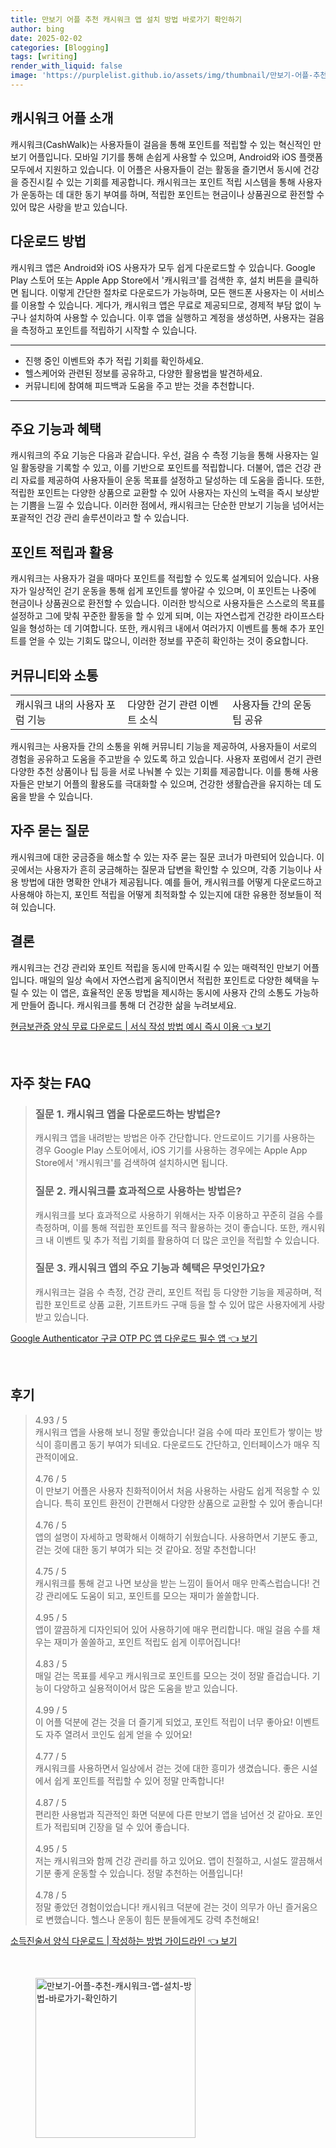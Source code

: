 ```yaml
---
title: 만보기 어플 추천 캐시워크 앱 설치 방법 바로가기 확인하기
author: bing
date: 2025-02-02
categories: [Blogging]
tags: [writing]
render_with_liquid: false
image: 'https://purplelist.github.io/assets/img/thumbnail/만보기-어플-추천-캐시워크-앱-설치-방법-바로가기-확인하기.webp'
---
```



<h2 id='캐시워크 어플 소개'>캐시워크 어플 소개</h2>

<p>캐시워크(CashWalk)는 사용자들이 걸음을 통해 포인트를 적립할 수 있는 혁신적인 만보기 어플입니다. 모바일 기기를 통해 손쉽게 사용할 수 있으며, Android와 iOS 플랫폼 모두에서 지원하고 있습니다. 이 어플은 사용자들이 걷는 활동을 즐기면서 동시에 건강을 증진시킬 수 있는 기회를 제공합니다. 캐시워크는 포인트 적립 시스템을 통해 사용자가 운동하는 데 대한 동기 부여를 하며, 적립한 포인트는 현금이나 상품권으로 환전할 수 있어 많은 사랑을 받고 있습니다.</p>

<h2 id='다운로드 방법'>다운로드 방법</h2>

<p>캐시워크 앱은 Android와 iOS 사용자가 모두 쉽게 다운로드할 수 있습니다. Google Play 스토어 또는 Apple App Store에서 '캐시워크'를 검색한 후, 설치 버튼을 클릭하면 됩니다. 이렇게 간단한 절차로 다운로드가 가능하며, 모든 핸드폰 사용자는 이 서비스를 이용할 수 있습니다. 게다가, 캐시워크 앱은 무료로 제공되므로, 경제적 부담 없이 누구나 설치하여 사용할 수 있습니다. 이후 앱을 실행하고 계정을 생성하면, 사용자는 걸음을 측정하고 포인트를 적립하기 시작할 수 있습니다.</p>

<hr />

<ul>
    <li>진행 중인 이벤트와 추가 적립 기회를 확인하세요.</li>
    <li>헬스케어와 관련된 정보를 공유하고, 다양한 활용법을 발견하세요.</li>
    <li>커뮤니티에 참여해 피드백과 도움을 주고 받는 것을 추천합니다.</li>
</ul>

<hr />

<h2 id='주요 기능과 혜택'>주요 기능과 혜택</h2>

<p>캐시워크의 주요 기능은 다음과 같습니다. 우선, 걸음 수 측정 기능을 통해 사용자는 일일 활동량을 기록할 수 있고, 이를 기반으로 포인트를 적립합니다. 더불어, 앱은 건강 관리 자료를 제공하여 사용자들이 운동 목표를 설정하고 달성하는 데 도움을 줍니다. 또한, 적립한 포인트는 다양한 상품으로 교환할 수 있어 사용자는 자신의 노력을 즉시 보상받는 기쁨을 느낄 수 있습니다. 이러한 점에서, 캐시워크는 단순한 만보기 기능을 넘어서는 포괄적인 건강 관리 솔루션이라고 할 수 있습니다.</p>

<h2 id='포인트 적립과 활용'>포인트 적립과 활용</h2>

<p>캐시워크는 사용자가 걸을 때마다 포인트를 적립할 수 있도록 설계되어 있습니다. 사용자가 일상적인 걷기 운동을 통해 쉽게 포인트를 쌓아갈 수 있으며, 이 포인트는 나중에 현금이나 상품권으로 환전할 수 있습니다. 이러한 방식으로 사용자들은 스스로의 목표를 설정하고 그에 맞춰 꾸준한 활동을 할 수 있게 되며, 이는 자연스럽게 건강한 라이프스타일을 형성하는 데 기여합니다. 또한, 캐시워크 내에서 여러가지 이벤트를 통해 추가 포인트를 얻을 수 있는 기회도 많으니, 이러한 정보를 꾸준히 확인하는 것이 중요합니다.</p>

<h2 id='커뮤니티와 소통'>커뮤니티와 소통</h2>

<table>
    <tr>
        <td>캐시워크 내의 사용자 포럼 기능</td>
        <td>다양한 걷기 관련 이벤트 소식</td>
        <td>사용자들 간의 운동 팁 공유</td>
    </tr>
</table>

<p>캐시워크는 사용자들 간의 소통을 위해 커뮤니티 기능을 제공하여, 사용자들이 서로의 경험을 공유하고 도움을 주고받을 수 있도록 하고 있습니다. 사용자 포럼에서 걷기 관련 다양한 추천 상품이나 팁 등을 서로 나눠볼 수 있는 기회를 제공합니다. 이를 통해 사용자들은 만보기 어플의 활용도를 극대화할 수 있으며, 건강한 생활습관을 유지하는 데 도움을 받을 수 있습니다.</p>

<h2 id='자주 묻는 질문'>자주 묻는 질문</h2>

<p>캐시워크에 대한 궁금증을 해소할 수 있는 자주 묻는 질문 코너가 마련되어 있습니다. 이곳에서는 사용자가 흔히 궁금해하는 질문과 답변을 확인할 수 있으며, 각종 기능이나 사용 방법에 대한 명확한 안내가 제공됩니다. 예를 들어, 캐시워크를 어떻게 다운로드하고 사용해야 하는지, 포인트 적립을 어떻게 최적화할 수 있는지에 대한 유용한 정보들이 적혀 있습니다.</p>

<h2 id='결론'>결론</h2>

<p>캐시워크는 건강 관리와 포인트 적립을 동시에 만족시킬 수 있는 매력적인 만보기 어플입니다. 매일의 일상 속에서 자연스럽게 움직이면서 적립한 포인트로 다양한 혜택을 누릴 수 있는 이 앱은, 효율적인 운동 방법을 제시하는 동시에 사용자 간의 소통도 가능하게 만들어 줍니다. 캐시워크를 통해 더 건강한 삶을 누려보세요.</p>


<p><a class="click-button" title="현금보관증 양식 무료 다운로드 | 서식 작성 방법 예시 즉시 이용" href="https://purplelist.github.io/posts/%ED%98%84%EA%B8%88%EB%B3%B4%EA%B4%80%EC%A6%9D-%EC%96%91%EC%8B%9D-%EB%AC%B4%EB%A3%8C-%EB%8B%A4%EC%9A%B4%EB%A1%9C%EB%93%9C-%EC%84%9C%EC%8B%9D-%EC%9E%91%EC%84%B1-%EB%B0%A9%EB%B2%95-%EC%98%88%EC%8B%9C-%EC%A6%89%EC%8B%9C-%EC%9D%B4%EC%9A%A9/" rel="dofollow">현금보관증 양식 무료 다운로드 | 서식 작성 방법 예시 즉시 이용 👈 보기</a></p><br>
<h2 id='자주_찾는_FAQ'>자주 찾는 FAQ</h2>
<div itemscope="" itemtype="https://schema.org/FAQPage"> 
<blockquote> 
<div itemscope="" itemprop="mainEntity" itemtype="https://schema.org/Question"> 
<h3 itemprop="name">질문 1. 캐시워크 앱을 다운로드하는 방법은?</h3> 
<div itemscope="" itemprop="acceptedAnswer" itemtype="https://schema.org/Answer"> 
<span itemprop="text"> 
<p>캐시워크 앱을 내려받는 방법은 아주 간단합니다. 안드로이드 기기를 사용하는 경우 Google Play 스토어에서, iOS 기기를 사용하는 경우에는 Apple App Store에서 '캐시워크'를 검색하여 설치하시면 됩니다.</p> 
</span> 
</div> 
</div> 

<div itemscope="" itemprop="mainEntity" itemtype="https://schema.org/Question"> 
<h3 itemprop="name">질문 2. 캐시워크를 효과적으로 사용하는 방법은?</h3> 
<div itemscope="" itemprop="acceptedAnswer" itemtype="https://schema.org/Answer"> 
<span itemprop="text"> 
<p>캐시워크를 보다 효과적으로 사용하기 위해서는 자주 이용하고 꾸준히 걸음 수를 측정하며, 이를 통해 적립한 포인트를 적극 활용하는 것이 좋습니다. 또한, 캐시워크 내 이벤트 및 추가 적립 기회를 활용하여 더 많은 코인을 적립할 수 있습니다.</p> 
</span> 
</div> 
</div> 

<div itemscope="" itemprop="mainEntity" itemtype="https://schema.org/Question"> 
<h3 itemprop="name">질문 3. 캐시워크 앱의 주요 기능과 혜택은 무엇인가요?</h3> 
<div itemscope="" itemprop="acceptedAnswer" itemtype="https://schema.org/Answer"> 
<span itemprop="text"> 
<p>캐시워크는 걸음 수 측정, 건강 관리, 포인트 적립 등 다양한 기능을 제공하며, 적립한 포인트로 상품 교환, 기프트카드 구매 등을 할 수 있어 많은 사용자에게 사랑받고 있습니다.</p> 
</span> 
</div> 
</div> 
</blockquote> 
</div>
<p><a class="click-button" title="Google Authenticator 구글 OTP PC 앱 다운로드 필수 앱" href="https://purplelist.github.io/posts/Google-Authenticator-%EA%B5%AC%EA%B8%80-OTP-PC-%EC%95%B1-%EB%8B%A4%EC%9A%B4%EB%A1%9C%EB%93%9C-%ED%95%84%EC%88%98-%EC%95%B1/" rel="dofollow">Google Authenticator 구글 OTP PC 앱 다운로드 필수 앱 👈 보기</a></p><br>
<h2 id='후기'>후기</h2>
<div itemscope itemtype="https://schema.org/Product">
  <blockquote>
  <div itemprop="review" itemscope itemtype="https://schema.org/Review">
      <div itemprop="reviewRating" itemscope itemtype="https://schema.org/Rating"> <span itemprop="ratingValue">4.93</span> / <span itemprop="bestRating">5</span> </div>
      <span itemprop="reviewBody">캐시워크 앱을 사용해 보니 정말 좋았습니다! 걸음 수에 따라 포인트가 쌓이는 방식이 흥미롭고 동기 부여가 되네요. 다운로드도 간단하고, 인터페이스가 매우 직관적이에요.</span>
  </div>
  <br>
  <div itemprop="review" itemscope itemtype="https://schema.org/Review">
      <div itemprop="reviewRating" itemscope itemtype="https://schema.org/Rating"> <span itemprop="ratingValue">4.76</span> / <span itemprop="bestRating">5</span> </div>
      <span itemprop="reviewBody">이 만보기 어플은 사용자 친화적이어서 처음 사용하는 사람도 쉽게 적응할 수 있습니다. 특히 포인트 환전이 간편해서 다양한 상품으로 교환할 수 있어 좋습니다!</span>
  </div>
  <br>
  <div itemprop="review" itemscope itemtype="https://schema.org/Review">
      <div itemprop="reviewRating" itemscope itemtype="https://schema.org/Rating"> <span itemprop="ratingValue">4.76</span> / <span itemprop="bestRating">5</span> </div>
      <span itemprop="reviewBody">앱의 설명이 자세하고 명확해서 이해하기 쉬웠습니다. 사용하면서 기분도 좋고, 걷는 것에 대한 동기 부여가 되는 것 같아요. 정말 추천합니다!</span>
  </div>
  <br>
  <div itemprop="review" itemscope itemtype="https://schema.org/Review">
      <div itemprop="reviewRating" itemscope itemtype="https://schema.org/Rating"> <span itemprop="ratingValue">4.75</span> / <span itemprop="bestRating">5</span> </div>
      <span itemprop="reviewBody">캐시워크를 통해 걷고 나면 보상을 받는 느낌이 들어서 매우 만족스럽습니다! 건강 관리에도 도움이 되고, 포인트를 모으는 재미가 쏠쏠합니다.</span>
  </div>
  <br>
  <div itemprop="review" itemscope itemtype="https://schema.org/Review">
      <div itemprop="reviewRating" itemscope itemtype="https://schema.org/Rating"> <span itemprop="ratingValue">4.95</span> / <span itemprop="bestRating">5</span> </div>
      <span itemprop="reviewBody">앱이 깔끔하게 디자인되어 있어 사용하기에 매우 편리합니다. 매일 걸음 수를 채우는 재미가 쏠쏠하고, 포인트 적립도 쉽게 이루어집니다!</span>
  </div>
  <br>
  <div itemprop="review" itemscope itemtype="https://schema.org/Review">
      <div itemprop="reviewRating" itemscope itemtype="https://schema.org/Rating"> <span itemprop="ratingValue">4.83</span> / <span itemprop="bestRating">5</span> </div>
      <span itemprop="reviewBody">매일 걷는 목표를 세우고 캐시워크로 포인트를 모으는 것이 정말 즐겁습니다. 기능이 다양하고 실용적이어서 많은 도움을 받고 있습니다.</span>
  </div>
  <br>
  <div itemprop="review" itemscope itemtype="https://schema.org/Review">
      <div itemprop="reviewRating" itemscope itemtype="https://schema.org/Rating"> <span itemprop="ratingValue">4.99</span> / <span itemprop="bestRating">5</span> </div>
      <span itemprop="reviewBody">이 어플 덕분에 걷는 것을 더 즐기게 되었고, 포인트 적립이 너무 좋아요! 이벤트도 자주 열려서 코인도 쉽게 얻을 수 있어요!</span>
  </div>
  <br>
  <div itemprop="review" itemscope itemtype="https://schema.org/Review">
      <div itemprop="reviewRating" itemscope itemtype="https://schema.org/Rating"> <span itemprop="ratingValue">4.77</span> / <span itemprop="bestRating">5</span> </div>
      <span itemprop="reviewBody">캐시워크를 사용하면서 일상에서 걷는 것에 대한 흥미가 생겼습니다. 좋은 시설에서 쉽게 포인트를 적립할 수 있어 정말 만족합니다!</span>
  </div>
  <br>
  <div itemprop="review" itemscope itemtype="https://schema.org/Review">
      <div itemprop="reviewRating" itemscope itemtype="https://schema.org/Rating"> <span itemprop="ratingValue">4.87</span> / <span itemprop="bestRating">5</span> </div>
      <span itemprop="reviewBody">편리한 사용법과 직관적인 화면 덕분에 다른 만보기 앱을 넘어선 것 같아요. 포인트가 적립되며 긴장을 덜 수 있어 좋습니다.</span>
  </div>
  <br>
  <div itemprop="review" itemscope itemtype="https://schema.org/Review">
      <div itemprop="reviewRating" itemscope itemtype="https://schema.org/Rating"> <span itemprop="ratingValue">4.95</span> / <span itemprop="bestRating">5</span> </div>
      <span itemprop="reviewBody">저는 캐시워크와 함께 건강 관리를 하고 있어요. 앱이 친절하고, 시설도 깔끔해서 기분 좋게 운동할 수 있습니다. 정말 추천하는 어플입니다!</span>
  </div>
  <br>
  <div itemprop="review" itemscope itemtype="https://schema.org/Review">
      <div itemprop="reviewRating" itemscope itemtype="https://schema.org/Rating"> <span itemprop="ratingValue">4.78</span> / <span itemprop="bestRating">5</span> </div>
      <span itemprop="reviewBody">정말 좋았던 경험이었습니다! 캐시워크 덕분에 걷는 것이 의무가 아닌 즐거움으로 변했습니다. 헬스나 운동이 힘든 분들에게도 강력 추천해요!</span>
  </div>
  </blockquote>
</div>
<p><a class="click-button" title="소득진술서 양식 다운로드 | 작성하는 방법 가이드라인" href="https://purplelist.github.io/posts/%EC%86%8C%EB%93%9D%EC%A7%84%EC%88%A0%EC%84%9C-%EC%96%91%EC%8B%9D-%EB%8B%A4%EC%9A%B4%EB%A1%9C%EB%93%9C-%EC%9E%91%EC%84%B1%ED%95%98%EB%8A%94-%EB%B0%A9%EB%B2%95-%EA%B0%80%EC%9D%B4%EB%93%9C%EB%9D%BC%EC%9D%B8/" rel="dofollow">소득진술서 양식 다운로드 | 작성하는 방법 가이드라인 👈 보기</a></p><br>
<figure class="image"><img src="https://purplelist.github.io/assets/img/thumbnail/만보기-어플-추천-캐시워크-앱-설치-방법-바로가기-확인하기.webp" alt="만보기-어플-추천-캐시워크-앱-설치-방법-바로가기-확인하기" width="256" height="256"></figure>